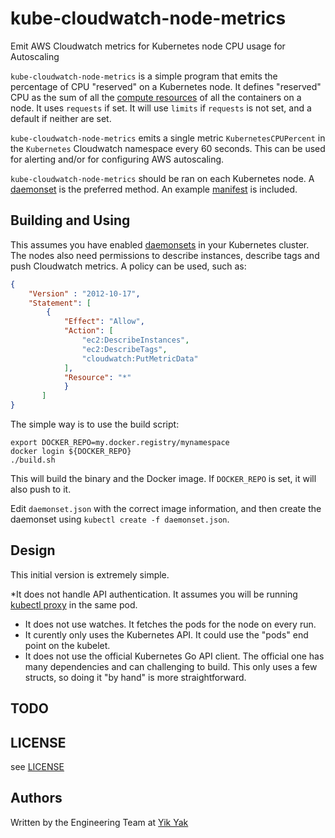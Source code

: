 # kube-cloudwatch-node-metrics
Emit AWS Cloudwatch metrics for Kubernetes node CPU usage for Autoscaling

`kube-cloudwatch-node-metrics` is a simple program that emits the
percentage of CPU "reserved" on a Kubernetes node.  It defines
"reserved" CPU as the sum of all the
[compute resources](http://kubernetes.io/v1.1/docs/user-guide/compute-resources.html)
of all the containers on a node.  It uses `requests` if set. It will
use `limits` if `requests` is not set, and a default if neither are
set.

`kube-cloudwatch-node-metrics` emits a single metric
`KubernetesCPUPercent` in the `Kubernetes` Cloudwatch namespace every
60 seconds. This can be used for alerting and/or for configuring AWS autoscaling.

`kube-cloudwatch-node-metrics` should be ran on each Kubernetes node.
A [daemonset](http://kubernetes.io/v1.1/docs/admin/daemons.html) is
the preferred method. An example [manifest](./daemonset.json) is included.

## Building and Using

This assumes you have enabled
[daemonsets](http://kubernetes.io/v1.1/docs/admin/daemons.html) in
your Kubernetes cluster.  The nodes also need permissions to describe
instances, describe tags and push
Cloudwatch metrics. A policy can be used, such as:

```json
{
    "Version" : "2012-10-17",
    "Statement": [
        {
            "Effect": "Allow",
            "Action": [
                "ec2:DescribeInstances",
                "ec2:DescribeTags",
                "cloudwatch:PutMetricData"
            ],
            "Resource": "*"
            }
       ]
}
```

The simple way is to use the build script:
```shell
export DOCKER_REPO=my.docker.registry/mynamespace
docker login ${DOCKER_REPO}
./build.sh
```

This will build the binary and the Docker image. If `DOCKER_REPO` is
set, it will also push to it.

Edit  `daemonset.json` with the correct image information, and then
create the daemonset using `kubectl create -f daemonset.json`.
## Design

This initial version is extremely simple.

*It does not handle API authentication. It assumes you will be running
 [kubectl proxy](http://kubernetes.io/v1.1/docs/user-guide/kubectl/kubectl_proxy.html)
 in the same pod.
* It does not use watches. It fetches the pods for the node on every
run.
* It curently only uses the Kubernetes API. It could use the "pods"
end point on the kubelet.
* It does not use the official Kubernetes Go API client.  The official
  one has many dependencies and can challenging to build. This only
  uses a few structs, so doing it "by hand" is more straightforward.

## TODO

## LICENSE

see [LICENSE](./LICENSE)

## Authors

Written by the Engineering Team at [Yik Yak](http://www.yikyakapp.com/)
